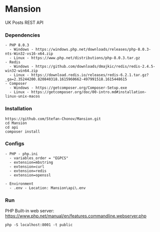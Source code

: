 # Mansion
UK Posts REST API

### Dependencies
```
- PHP 8.0.3
  - Windows - https://windows.php.net/downloads/releases/php-8.0.3-nts-Win32-vs16-x64.zip
  - Linux - https://www.php.net/distributions/php-8.0.3.tar.gz
- Redis
  - Windows - https://github.com/downloads/dmajkic/redis/redis-2.4.5-win32-win64.zip
  - Linux - https://download.redis.io/releases/redis-6.2.1.tar.gz?_ga=2.35244200.820840318.1615960662-497991518.1615448615
- Composer 
  - Windows - https://getcomposer.org/Composer-Setup.exe
  - Linux - https://getcomposer.org/doc/00-intro.md#installation-linux-unix-macos
```

### Installation

```
https://github.com/Stefan-Chonov/Mansion.git
cd Mansion
cd api
composer install
```

### Configs

```
- PHP - php.ini
  - variables_order = "EGPCS"
  - extension=mbstring
  - extension=curl
  - extension=redis
  - extension=openssl
  
- Environment
  - .env - Location: Mansion\api\.env
```

### Run

PHP Built-in web server: https://www.php.net/manual/en/features.commandline.webserver.php

```
php -S localhost:8001 -t public
```

